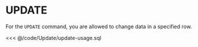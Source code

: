 # UPDATE
For the `UPDATE` command, you are allowed to change data in a specified row.

<<< @/code/Update/update-usage.sql
